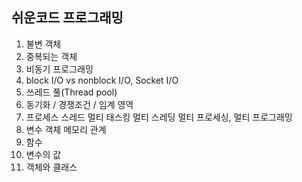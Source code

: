 ## 쉬운코드 프로그래밍

1. 불변 객체
2. 중복되는 객체
3. 비동기 프로그래밍
4. block I/O vs nonblock I/O, Socket I/O
5. 쓰레드 풀(Thread pool)
6. 동기화 / 경쟁조건 / 임계 영역
7. 프로세스 스레드 멀티 태스킹 멀티 스레딩 멀티 프로세싱, 멀티 프로그래밍
8. 변수 객체 메모리 관계
9. 함수
10. 변수의 값
11. 객체와 클래스